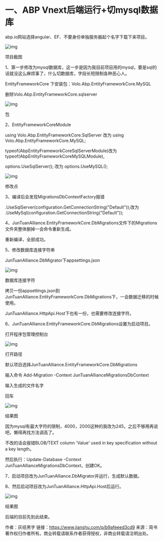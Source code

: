 

# 一、ABP Vnext后端运行+切mysql数据库







abp.io网站选择angular、EF、不要身份单独服务器起个名字下载下来项目。



![img](https:////upload-images.jianshu.io/upload_images/16547157-21ebfe92e97502b6.png?imageMogr2/auto-orient/strip|imageView2/2/w/470)

项目截图

1、第一步修改为mysql数据库，这一步是因为我目前项目用的mysql，要是sql的话就没这么麻烦事了，什么切数据库，字段长短限制各种恶心人。

EntityFrameworkCore 下安装包：Volo.Abp.EntityFrameworkCore.MySQL



删除Volo.Abp.EntityFrameworkCore.sqlserver



![img](https:////upload-images.jianshu.io/upload_images/16547157-a652d3c8353f83c9.png?imageMogr2/auto-orient/strip|imageView2/2/w/443)

包

2、EntityFrameworkCoreModule

using Volo.Abp.EntityFrameworkCore.SqlServer 改为 using Volo.Abp.EntityFrameworkCore.MySQL;

typeof(AbpEntityFrameworkCoreSqlServerModule)改为  typeof(AbpEntityFrameworkCoreMySQLModule),

 options.UseSqlServer(); 改为 options.UseMySQL();



![img](https:////upload-images.jianshu.io/upload_images/16547157-c2e7e05e8464e4d5.png?imageMogr2/auto-orient/strip|imageView2/2/w/769)

修改点

3、编译后会发现MigrationsDbContextFactory报错

 .UseSqlServer(configuration.GetConnectionString("Default"));改为    .UseMySql(configuration.GetConnectionString("Default"));



4、JunTuanAlliance.EntityFrameworkCore.DbMigrations文件下的Migrations文件夹整体删掉一会命令重新生成。

重新编译，全部成功。

5、修改数据库连接字符串

JunTuanAlliance.DbMigrator下appsettings.json



![img](https:////upload-images.jianshu.io/upload_images/16547157-48b0dd0ddf4760fa.png?imageMogr2/auto-orient/strip|imageView2/2/w/1062)

数据库连接字符

拷贝一份appsettings.json到JunTuanAlliance.EntityFrameworkCore.DbMigrations下，一会数据迁移的时候使用。

JunTuanAlliance.HttpApi.Host下也有一份，也需要修改连接字符。



6、JunTuanAlliance.EntityFrameworkCore.DbMigrations设置为启动项目。

打开程序包管理控制台



![img](https:////upload-images.jianshu.io/upload_images/16547157-d804f4a40c3578f0.png?imageMogr2/auto-orient/strip|imageView2/2/w/1200)

打开路径



默认项目选择JunTuanAlliance.EntityFrameworkCore.DbMigrations

输入命令 Add-Migration -Context JunTuanAllianceMigrationsDbContext

输入生成的文件名字 

回车



![img](https:////upload-images.jianshu.io/upload_images/16547157-feec051b13880bbc.png?imageMogr2/auto-orient/strip|imageView2/2/w/1200)

结果图



因为mysql有最大字符的限制，4000，2000这种的我改为245，之后不够用再说吧，懒得再找方法调高了。

不改的话会报错BLOB/TEXT column 'Value' used in key specification without a key length。

然后执行：Update-Database -Context JunTuanAllianceMigrationsDbContext，创建OK。

7、启动项目改为JunTuanAlliance.DbMigrator并运行，生成默认数据。

8、然后启动项目改为JunTuanAlliance.HttpApi.Host后运行。



![img](https:////upload-images.jianshu.io/upload_images/16547157-e0bbe2b9a1f7dc84.png?imageMogr2/auto-orient/strip|imageView2/2/w/1200)

结果图

后端的目前先到此结束。



作者：灰纸黑字
链接：https://www.jianshu.com/p/b9afeeed3cd9
来源：简书
著作权归作者所有。商业转载请联系作者获得授权，非商业转载请注明出处。